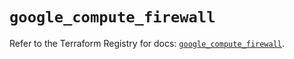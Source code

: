 # `google_compute_firewall`

Refer to the Terraform Registry for docs: [`google_compute_firewall`](https://registry.terraform.io/providers/hashicorp/google/6.15.0/docs/resources/compute_firewall).
